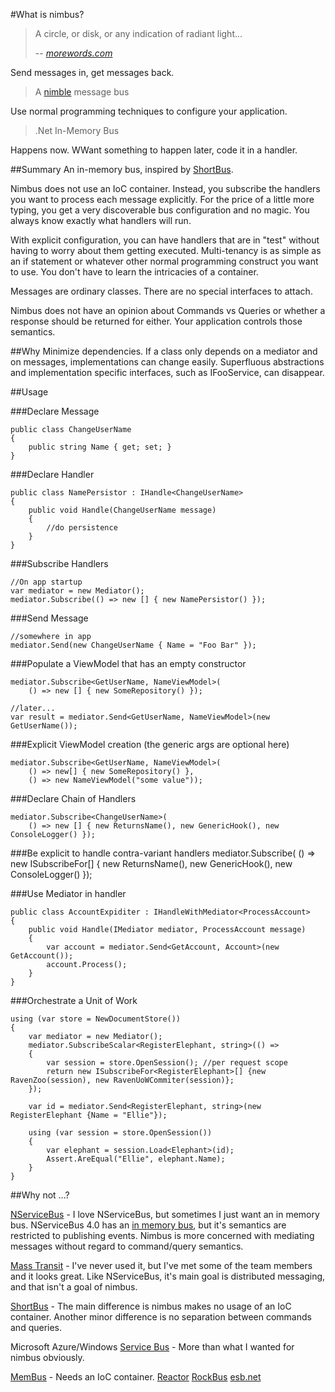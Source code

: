 #What is nimbus?

>A circle, or disk, or any indication of radiant light...
>
> -- <cite>[morewords.com]</cite>

Send messages in, get messages back.

>A [nimble] message bus

Use normal programming techniques to configure your application.

>.Net In-Memory Bus

Happens now. WWant something to happen later, code it in a handler.

##Summary
An in-memory bus, inspired by [ShortBus]. 

Nimbus does not use an IoC container. Instead, you subscribe the handlers you want to process each message explicitly. For the price of a little more typing, you get a very discoverable bus configuration and no magic. You always know exactly what handlers will run.

With explicit configuration, you can have handlers that are in "test" without having to worry about them getting executed. Multi-tenancy is as simple as an if statement or whatever other normal programming construct you want to use. You don't have to learn the intricacies of a container.

Messages are ordinary classes. There are no special interfaces to attach. 

Nimbus does not have an opinion about Commands vs Queries or whether a response should be returned for either. Your application controls those semantics.

##Why
Minimize dependencies. If a class only depends on a mediator and on messages, implementations can change easily. Superfluous abstractions and implementation specific interfaces, such as IFooService, can disappear.

##Usage

###Declare Message
	
	public class ChangeUserName
	{
		public string Name { get; set; }
	}
	
###Declare Handler

	public class NamePersistor : IHandle<ChangeUserName>
	{
		public void Handle(ChangeUserName message)
		{
			//do persistence
		}
	}

###Subscribe Handlers
	
	//On app startup
	var mediator = new Mediator();
	mediator.Subscribe(() => new [] { new NamePersistor() });
	
###Send Message
	
	//somewhere in app
	mediator.Send(new ChangeUserName { Name = "Foo Bar" });

###Populate a ViewModel that has an empty constructor

	mediator.Subscribe<GetUserName, NameViewModel>(
		() => new [] { new SomeRepository() }); 
	
	//later...
	var result = mediator.Send<GetUserName, NameViewModel>(new GetUserName());
	
###Explicit ViewModel creation (the generic args are optional here)
	
	mediator.Subscribe<GetUserName, NameViewModel>(
		() => new[] { new SomeRepository() },
		() => new NameViewModel("some value"));

###Declare Chain of Handlers

	mediator.Subscribe<ChangeUserName>(
		() => new [] { new ReturnsName(), new GenericHook(), new ConsoleLogger() });
				
###Be explicit to handle contra-variant handlers
	mediator.Subscribe(
		() => new ISubscribeFor<ChangeUserName>[] { new ReturnsName(), new GenericHook(), new ConsoleLogger() });

###Use Mediator in handler		

	public class AccountExpiditer : IHandleWithMediator<ProcessAccount>
	{
		public void Handle(IMediator mediator, ProcessAccount message)
		{
			var account = mediator.Send<GetAccount, Account>(new GetAccount());
			account.Process();
		}
	}

###Orchestrate a Unit of Work

	using (var store = NewDocumentStore())
	{
		var mediator = new Mediator();
		mediator.SubscribeScalar<RegisterElephant, string>(() =>
		{
			var session = store.OpenSession(); //per request scope
			return new ISubscribeFor<RegisterElephant>[] {new RavenZoo(session), new RavenUoWCommiter(session)};
		});

		var id = mediator.Send<RegisterElephant, string>(new RegisterElephant {Name = "Ellie"});

		using (var session = store.OpenSession())
		{
			var elephant = session.Load<Elephant>(id);
			Assert.AreEqual("Ellie", elephant.Name);
		}
	}
				
##Why not ...?

[NServiceBus] - I love NServiceBus, but sometimes I just want an in memory bus. NServiceBus 4.0 has an [in memory bus][nsb in memory], but it's semantics are restricted to publishing events. Nimbus is more concerned with mediating messages without regard to command/query semantics.

[Mass Transit] - I've never used it, but I've met some of the team members and it looks great. Like NServiceBus, it's main goal is distributed messaging, and that isn't a goal of nimbus.

[ShortBus] - The main difference is nimbus makes no usage of an IoC container. Another minor difference is no separation between commands and queries.

Microsoft Azure/Windows [Service Bus][microsoft service bus] - More than what I wanted for nimbus obviously. 

[MemBus] - Needs an IoC container.
[Reactor]
[RockBus]
[esb.net]

[morewords.com]: http://www.morewords.com/word/nimbus/
[nimble]: http://www.merriam-webster.com/dictionary/nimble
[ShortBus]: https://github.com/mhinze/ShortBus
[NServiceBus]: http://particular.net/NServiceBus
[nsb in memory]: http://particular.net/articles/using-the-in-memory-bus
[Mass Transit]: http://masstransit-project.com/
[microsoft service bus]: http://www.windowsazure.com/en-us/documentation/services/service-bus/
[MemBus]: https://github.com/flq/MemBus
[Reactor]: http://reactorplatform.codeplex.com/wikipage?title=Reactor%20Service%20Bus
[RockBus]: http://rockbus.codeplex.com/
[esb.net]: http://keystrokeesbnet.codeplex.com/